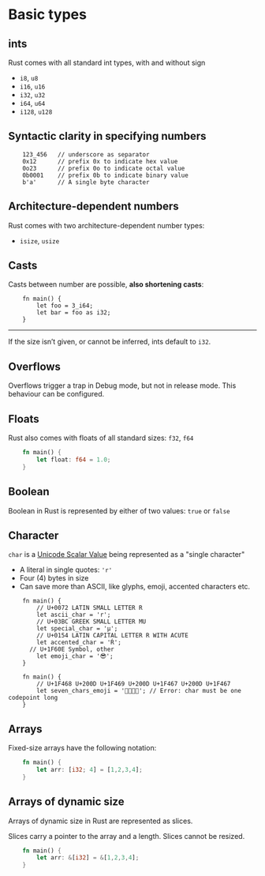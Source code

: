 # Basic types

## ints

Rust comes with all standard int types, with and without sign

-   `i8`, `u8`
-   `i16`, `u16`
-   `i32`, `u32`
-   `i64`, `u64`
-   `i128`, `u128`

## Syntactic clarity in specifying numbers

```rust,ignore
    123_456   // underscore as separator
    0x12      // prefix 0x to indicate hex value
    0o23      // prefix 0o to indicate octal value
    0b0001    // prefix 0b to indicate binary value
    b'a'      // A single byte character
```

## Architecture-dependent numbers

Rust comes with two architecture-dependent number types:

-   `isize`, `usize`

## Casts

Casts between number are possible, **also shortening casts**:

```rust,editable
    fn main() {
        let foo = 3_i64;
        let bar = foo as i32;
    }
```

---

If the size isn’t given, or cannot be inferred, ints default to `i32`.

## Overflows

Overflows trigger a trap in Debug mode, but not in release mode. This
behaviour can be configured.

## Floats

Rust also comes with floats of all standard sizes: `f32`, `f64`

```rust
    fn main() {
        let float: f64 = 1.0;
    }
```
## Boolean

Boolean in Rust is represented by either of two values: `true` or `false`

## Character

`char` is a [Unicode Scalar
Value](https://www.unicode.org/glossary/#unicode_scalar_value) being
represented as a "single character"

-   A literal in single quotes: `'r'`
-   Four (4) bytes in size
-   Can save more than ASCII, like glyphs, emoji, accented characters
    etc.

<!-- -->

```rust,editable
    fn main() {
        // U+0072 LATIN SMALL LETTER R
        let ascii_char = 'r';
        // U+03BC GREEK SMALL LETTER MU
        let special_char = 'μ';
        // U+0154 LATIN CAPITAL LETTER R WITH ACUTE
        let accented_char = 'Ŕ';
      // U+1F60E Symbol, other
        let emoji_char = '😎';
    }
```

```rust,ignore,does_not_compile,editable
    fn main() {
        // U+1F468 U+200D U+1F469 U+200D U+1F467 U+200D U+1F467
        let seven_chars_emoji = '👨‍👩‍👧‍👧'; // Error: char must be one codepoint long
    }
```

## Arrays

Fixed-size arrays have the following notation:

```rust
    fn main() {
        let arr: [i32; 4] = [1,2,3,4];
    }
```

## Arrays of dynamic size

Arrays of dynamic size in Rust are represented as slices.

Slices carry a pointer to the array and a length. Slices cannot be
resized.

```rust
    fn main() {
        let arr: &[i32] = &[1,2,3,4];
    }
```
